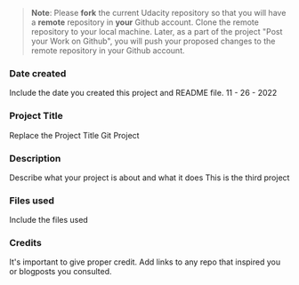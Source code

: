>**Note**: Please **fork** the current Udacity repository so that you will have a **remote** repository in **your** Github account. Clone the remote repository to your local machine. Later, as a part of the project "Post your Work on Github", you will push your proposed changes to the remote repository in your Github account.

### Date created
Include the date you created this project and README file.
11 - 26 - 2022 

### Project Title
Replace the Project Title
Git Project 
### Description
Describe what your project is about and what it does
This is the third project 

### Files used
Include the files used

### Credits
It's important to give proper credit. Add links to any repo that inspired you or blogposts you consulted.

